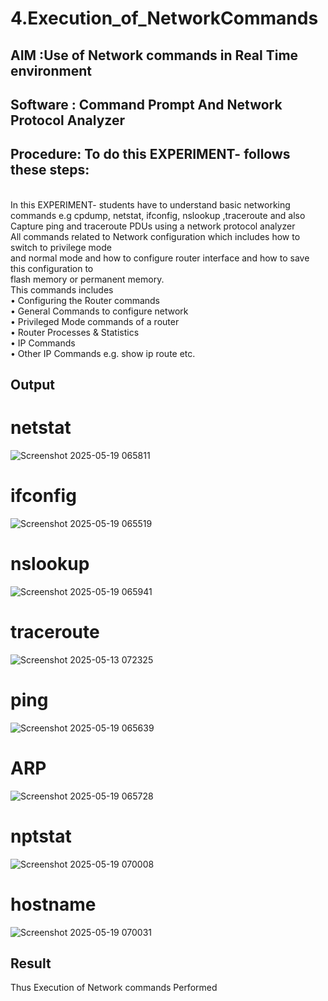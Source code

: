 # 4.Execution_of_NetworkCommands
## AIM :Use of Network commands in Real Time environment
## Software : Command Prompt And Network Protocol Analyzer
## Procedure: To do this EXPERIMENT- follows these steps:
<BR>
In this EXPERIMENT- students have to understand basic networking commands e.g cpdump, netstat, ifconfig, nslookup ,traceroute and also Capture ping and traceroute PDUs using a network protocol analyzer 
<BR>
All commands related to Network configuration which includes how to switch to privilege mode
<BR>
and normal mode and how to configure router interface and how to save this configuration to
<BR>
flash memory or permanent memory.
<BR>
This commands includes
<BR>
• Configuring the Router commands
<BR>
• General Commands to configure network
<BR>
• Privileged Mode commands of a router 
<BR>
• Router Processes & Statistics
<BR>
• IP Commands
<BR>
• Other IP Commands e.g. show ip route etc.
<BR>

## Output
# netstat
![Screenshot 2025-05-19 065811](https://github.com/user-attachments/assets/7d6643f0-726c-4c01-99b5-b16f632e660b)

# ifconfig
![Screenshot 2025-05-19 065519](https://github.com/user-attachments/assets/e0265f73-5836-419e-9831-665552a959ca)

# nslookup 
![Screenshot 2025-05-19 065941](https://github.com/user-attachments/assets/253bd44f-40e8-4621-9816-8c2d0d58cf88)

# traceroute
![Screenshot 2025-05-13 072325](https://github.com/user-attachments/assets/bf8a92a8-47e9-428e-b9fc-d729f7971c93)
# ping
![Screenshot 2025-05-19 065639](https://github.com/user-attachments/assets/cbdcdc14-2c0b-4b0c-b6ff-4f1fb9015e77)
# ARP
![Screenshot 2025-05-19 065728](https://github.com/user-attachments/assets/3f76e114-f638-4932-9c24-1f62887ed2c4)
# nptstat
![Screenshot 2025-05-19 070008](https://github.com/user-attachments/assets/d048f656-1c1b-4ce3-9f1b-0e288b3934c8)
# hostname
![Screenshot 2025-05-19 070031](https://github.com/user-attachments/assets/d0566241-7cfd-4d66-ba88-bb85f9085358)


## Result
Thus Execution of Network commands Performed 
